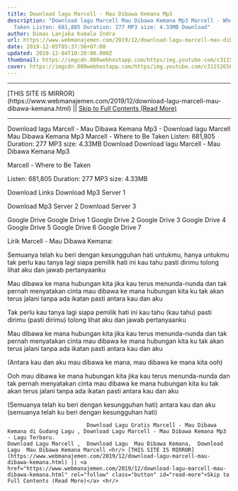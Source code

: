 ```yaml
---
title: Download lagu Marcell - Mau Dibawa Kemana Mp3
description: "Download lagu Marcell Mau Dibawa Kemana Mp3 Marcell - Where to Be
  Taken Listen: 681,805 Duration: 277 MP3 size: 4.33MB Download"
author: Dimas Lanjaka Kumala Indra
url: https://www.webmanajemen.com/2019/12/download-lagu-marcell-mau-dibawa-kemana.html
date: 2019-12-05T05:37:50+07:00
updated: 2019-12-04T10:20:00.000Z
thumbnail: https://imgcdn.000webhostapp.com/https/img.youtube.com/c3115265653a06e47477cb82ebefeab6.jpeg
cover: https://imgcdn.000webhostapp.com/https/img.youtube.com/c3115265653a06e47477cb82ebefeab6.jpeg
---
```


<hr/> [THIS SITE IS MIRROR](https://www.webmanajemen.com/2019/12/download-lagu-marcell-mau-dibawa-kemana.html) || <a href="https://www.webmanajemen.com/2019/12/download-lagu-marcell-mau-dibawa-kemana.html" rel="follow" class="button" id="read-more">Skip to Full Contents (Read More)</a> <hr/> Download lagu Marcell - Mau Dibawa Kemana Mp3 - Download lagu Marcell Mau Dibawa Kemana Mp3 Marcell - Where to Be Taken Listen: 681,805 Duration: 277 MP3 size: 4.33MB Download Download lagu Marcell - Mau Dibawa Kemana Mp3

  Marcell - Where to Be Taken 

  Listen: 681,805 
  Duration: 277 
  MP3 size: 4.33MB 

  Download Links 
  Download Mp3 Server 1 

  Download Mp3 Server 2 
  Download Server 3 


  Google Drive   Google Drive 1 
  Google Drive 2 
  Google Drive 3 
  Google Drive 4 
  Google Drive 5 
  Google Drive 6 
  Google Drive 7 


                             
Lirik Marcell - Mau Dibawa Kemana:
                             
Semuanya telah ku beri dengan kesungguhan hati
  untukmu, hanya untukmu
  tak perlu kau tanya lagi siapa pemilik hati ini
  kau tahu pasti dirimu
  tolong lihat aku dan jawab pertanyaanku
  
  Mau dibawa ke mana hubungan kita
  jika kau terus menunda-nunda
  dan tak pernah menyatakan cinta
  mau dibawa ke mana hubungan kita
  ku tak akan terus jalani tanpa ada ikatan pasti
  antara kau dan aku
  
  Tak perlu kau tanya lagi siapa pemilik hati ini
  kau tahu (kau tahu) pasti dirimu (pasti dirimu)
  tolong lihat aku dan jawab pertanyaanku
  
  Mau dibawa ke mana hubungan kita
  jika kau terus menunda-nunda
  dan tak pernah menyatakan cinta
  mau dibawa ke mana hubungan kita
  ku tak akan terus jalani tanpa ada ikatan pasti
  antara kau dan aku
  
  (Antara kau dan aku
  mau dibawa ke mana, mau dibawa ke mana kita ooh)
  
  Ooh mau dibawa ke mana hubungan kita
  jika kau terus menunda-nunda
  dan tak pernah menyatakan cinta
  mau dibawa ke mana hubungan kita
  ku tak akan terus jalani tanpa ada ikatan pasti
  antara kau dan aku
  
  (Semuanya telah ku beri dengan kesungguhan hati)
  antara kau dan aku
  (semuanya telah ku beri dengan kesungguhan hati)                                 
                                 
                             Download Lagu Gratis Marcell - Mau Dibawa Kemana di Gudang Lagu , Download Lagu Marcell - Mau Dibawa Kemana Mp3 - Lagu Terbaru.                                                         Download Lagu Marcell ,  Download Lagu  Mau Dibawa Kemana,  Download Lagu  Mau Dibawa Kemana Marcell <hr/> [THIS SITE IS MIRROR](https://www.webmanajemen.com/2019/12/download-lagu-marcell-mau-dibawa-kemana.html) || <a href="https://www.webmanajemen.com/2019/12/download-lagu-marcell-mau-dibawa-kemana.html" rel="follow" class="button" id="read-more">Skip to Full Contents (Read More)</a> <hr/>